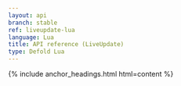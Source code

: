 ```yaml
---
layout: api
branch: stable
ref: liveupdate-lua
language: Lua
title: API reference (LiveUpdate)
type: Defold Lua
---
```

{% include anchor_headings.html html=content %}